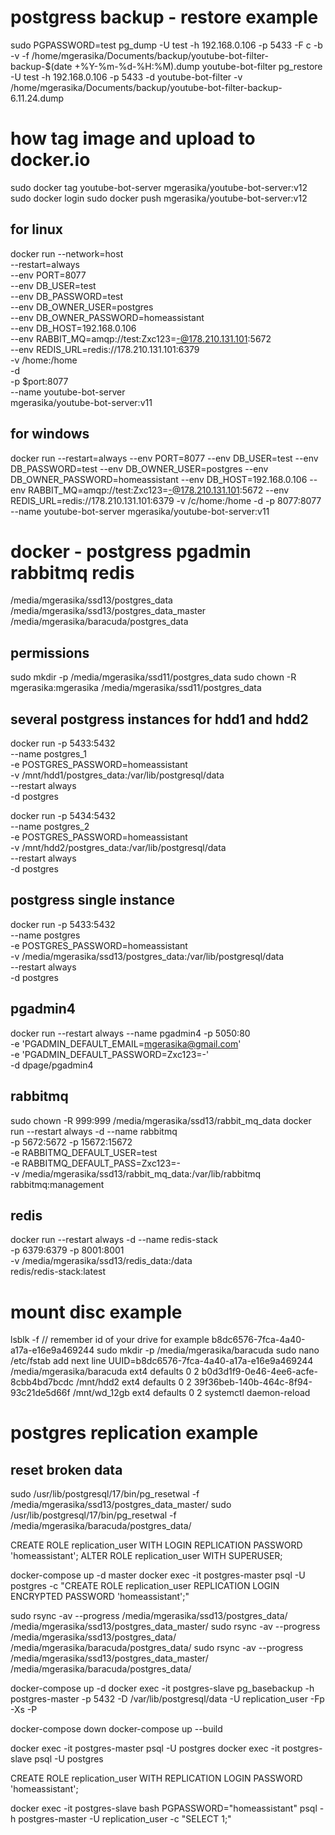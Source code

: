# postgress backup - restore example

sudo PGPASSWORD=test pg_dump -U test -h 192.168.0.106 -p 5433 -F c -b -v -f /home/mgerasika/Documents/backup/youtube-bot-filter-backup-$(date +\%Y-\%m-\%d-\%H:\%M).dump youtube-bot-filter
pg_restore -U test -h 192.168.0.106 -p 5433 -d youtube-bot-filter -v /home/mgerasika/Documents/backup/youtube-bot-filter-backup-6.11.24.dump 

# how tag image and upload to docker.io

sudo docker tag youtube-bot-server mgerasika/youtube-bot-server:v12
sudo docker login
sudo docker push mgerasika/youtube-bot-server:v12

## for linux
docker run --network=host \
  --restart=always \
  --env PORT=8077 \
  --env DB_USER=test \
  --env DB_PASSWORD=test \
  --env DB_OWNER_USER=postgres \
  --env DB_OWNER_PASSWORD=homeassistant \
  --env DB_HOST=192.168.0.106 \
  --env RABBIT_MQ=amqp://test:Zxc123=-@178.210.131.101:5672 \
  --env REDIS_URL=redis://178.210.131.101:6379 \
  -v /home:/home \
  -d \
  -p $port:8077 \
  --name youtube-bot-server \
mgerasika/youtube-bot-server:v11

## for windows
docker run --restart=always --env PORT=8077 --env DB_USER=test --env DB_PASSWORD=test --env DB_OWNER_USER=postgres --env DB_OWNER_PASSWORD=homeassistant --env DB_HOST=192.168.0.106 --env RABBIT_MQ=amqp://test:Zxc123=-@178.210.131.101:5672 --env REDIS_URL=redis://178.210.131.101:6379 -v /c/home:/home -d -p 8077:8077 --name youtube-bot-server mgerasika/youtube-bot-server:v11


# docker - postgress pgadmin rabbitmq redis

/media/mgerasika/ssd13/postgres_data
/media/mgerasika/ssd13/postgres_data_master
/media/mgerasika/baracuda/postgres_data

## permissions
sudo mkdir -p /media/mgerasika/ssd11/postgres_data
sudo chown -R mgerasika:mgerasika /media/mgerasika/ssd11/postgres_data

## several postgress instances for hdd1 and hdd2

docker run -p 5433:5432 \
  --name postgres_1 \
  -e POSTGRES_PASSWORD=homeassistant \
  -v /mnt/hdd1/postgres_data:/var/lib/postgresql/data \
  --restart always \
  -d postgres

docker run -p 5434:5432 \
  --name postgres_2 \
  -e POSTGRES_PASSWORD=homeassistant \
  -v /mnt/hdd2/postgres_data:/var/lib/postgresql/data \
  --restart always \
  -d postgres  

## postgress single instance  

docker run -p 5433:5432 \
  --name postgres \
  -e POSTGRES_PASSWORD=homeassistant \
  -v /media/mgerasika/ssd13/postgres_data:/var/lib/postgresql/data \
  --restart always \
  -d postgres

## pgadmin4
docker run --restart always --name pgadmin4 -p 5050:80 \
    -e 'PGADMIN_DEFAULT_EMAIL=mgerasika@gmail.com' \
    -e 'PGADMIN_DEFAULT_PASSWORD=Zxc123=-' \
    -d dpage/pgadmin4

## rabbitmq
sudo chown -R 999:999 /media/mgerasika/ssd13/rabbit_mq_data
docker run  --restart always  -d --name rabbitmq \
  -p 5672:5672 -p 15672:15672 \
  -e RABBITMQ_DEFAULT_USER=test \
  -e RABBITMQ_DEFAULT_PASS=Zxc123=- \
  -v /media/mgerasika/ssd13/rabbit_mq_data:/var/lib/rabbitmq \
  rabbitmq:management

## redis
docker run --restart always -d --name redis-stack \
  -p 6379:6379 -p 8001:8001 \
  -v /media/mgerasika/ssd13/redis_data:/data \
  redis/redis-stack:latest


# mount disc example
lsblk -f
// remember id of your drive for example b8dc6576-7fca-4a40-a17a-e16e9a469244
sudo mkdir -p /media/mgerasika/baracuda
sudo nano /etc/fstab
add next line
UUID=b8dc6576-7fca-4a40-a17a-e16e9a469244 /media/mgerasika/baracuda ext4 defaults 0 2
b0d3d1f9-0e46-4ee6-acfe-8cbb4bd7bcdc /mnt/hdd2 ext4 defaults 0 2
39f36beb-140b-464c-8f94-93c21de5d66f /mnt/wd_12gb ext4 defaults 0 2
systemctl daemon-reload

# postgres replication example

## reset broken data
sudo /usr/lib/postgresql/17/bin/pg_resetwal -f /media/mgerasika/ssd13/postgres_data_master/
sudo /usr/lib/postgresql/17/bin/pg_resetwal -f  /media/mgerasika/baracuda/postgres_data/

CREATE ROLE replication_user WITH LOGIN REPLICATION PASSWORD 'homeassistant';
ALTER ROLE replication_user WITH SUPERUSER;

docker-compose up -d master
docker exec -it postgres-master psql -U postgres -c "CREATE ROLE replication_user REPLICATION LOGIN ENCRYPTED PASSWORD 'homeassistant';"

sudo rsync -av --progress /media/mgerasika/ssd13/postgres_data/ /media/mgerasika/ssd13/postgres_data_master/
sudo rsync -av --progress /media/mgerasika/ssd13/postgres_data/ /media/mgerasika/baracuda/postgres_data/
sudo rsync -av --progress /media/mgerasika/ssd13/postgres_data_master/ /media/mgerasika/baracuda/postgres_data/

docker-compose up -d
docker exec -it postgres-slave pg_basebackup -h postgres-master -p 5432 -D /var/lib/postgresql/data -U replication_user -Fp -Xs -P

docker-compose down
docker-compose up --build


docker exec -it postgres-master psql -U postgres
docker exec -it postgres-slave psql -U postgres

CREATE ROLE replication_user WITH REPLICATION LOGIN PASSWORD 'homeassistant';

docker exec -it postgres-slave bash
PGPASSWORD="homeassistant" psql -h postgres-master -U replication_user -c "SELECT 1;"


